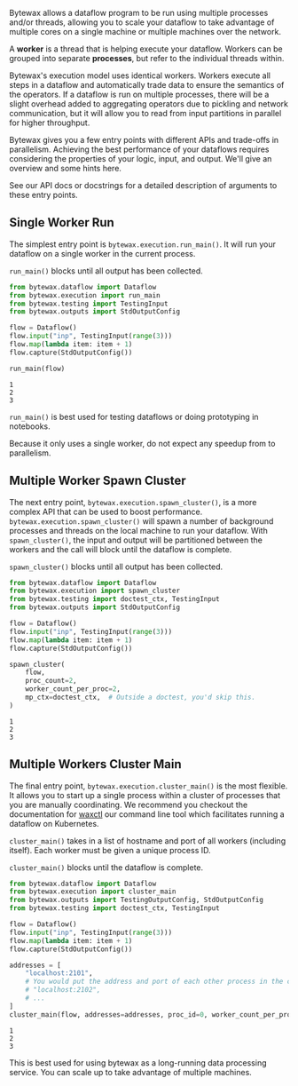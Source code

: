 Bytewax allows a dataflow program to be run using multiple processes
and/or threads, allowing you to scale your dataflow to take advantage
of multiple cores on a single machine or multiple machines over the
network.

A **worker** is a thread that is helping execute your
dataflow. Workers can be grouped into separate **processes**, but
refer to the individual threads within.

Bytewax's execution model uses identical workers. Workers execute all
steps in a dataflow and automatically trade data to ensure the
semantics of the operators. If a dataflow is run on multiple
processes, there will be a slight overhead added to aggregating
operators due to pickling and network communication, but it will allow
you to read from input partitions in parallel for higher throughput.

Bytewax gives you a few entry points with different APIs and
trade-offs in parallelism. Achieving the best performance of your
dataflows requires considering the properties of your logic, input,
and output. We'll give an overview and some hints here.

See our API docs or docstrings for a detailed description of arguments
to these entry points.

## Single Worker Run

The simplest entry point is `bytewax.execution.run_main()`. It will
run your dataflow on a single worker in the current process.

`run_main()` blocks until all output has been collected.

```python doctest:SORT_OUTPUT
from bytewax.dataflow import Dataflow
from bytewax.execution import run_main
from bytewax.testing import TestingInput
from bytewax.outputs import StdOutputConfig

flow = Dataflow()
flow.input("inp", TestingInput(range(3)))
flow.map(lambda item: item + 1)
flow.capture(StdOutputConfig())

run_main(flow)
```

```{testoutput}
1
2
3
```

`run_main()` is best used for testing dataflows or doing prototyping
in notebooks.

Because it only uses a single worker, do not expect any speedup from
to parallelism.

## Multiple Worker Spawn Cluster

The next entry point, `bytewax.execution.spawn_cluster()`, is a more
complex API that can be used to boost
performance. `bytewax.execution.spawn_cluster()` will spawn a number
of background processes and threads on the local machine to run your
dataflow. With `spawn_cluster()`, the input and output will be
partitioned between the workers and the call will block until the
dataflow is complete.

`spawn_cluster()` blocks until all output has been collected.

```python doctest:SORT_OUTPUT
from bytewax.dataflow import Dataflow
from bytewax.execution import spawn_cluster
from bytewax.testing import doctest_ctx, TestingInput
from bytewax.outputs import StdOutputConfig

flow = Dataflow()
flow.input("inp", TestingInput(range(3)))
flow.map(lambda item: item + 1)
flow.capture(StdOutputConfig())

spawn_cluster(
    flow,
    proc_count=2,
    worker_count_per_proc=2,
    mp_ctx=doctest_ctx,  # Outside a doctest, you'd skip this.
)
```

```{testoutput}
1
2
3
```

## Multiple Workers Cluster Main

The final entry point, `bytewax.execution.cluster_main()` is the most
flexible. It allows you to start up a single process within a cluster
of processes that you are manually coordinating. We recommend you
checkout the documentation for [waxctl](/docs/deployment/waxctl/) our
command line tool which facilitates running a dataflow on Kubernetes.

`cluster_main()` takes in a list of hostname and port of all workers
(including itself). Each worker must be given a unique process ID.

`cluster_main()` blocks until the dataflow is complete.

```python doctest:SORT_OUTPUT
from bytewax.dataflow import Dataflow
from bytewax.execution import cluster_main
from bytewax.outputs import TestingOutputConfig, StdOutputConfig
from bytewax.testing import doctest_ctx, TestingInput

flow = Dataflow()
flow.input("inp", TestingInput(range(3)))
flow.map(lambda item: item + 1)
flow.capture(StdOutputConfig())

addresses = [
    "localhost:2101",
    # You would put the address and port of each other process in the cluster here:
    # "localhost:2102",
    # ...
]
cluster_main(flow, addresses=addresses, proc_id=0, worker_count_per_proc=2)
```

```{testoutput}
1
2
3
```

This is best used for using bytewax as a long-running data processing
service. You can scale up to take advantage of multiple machines.
